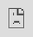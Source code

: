 ```yaml
---
tags:
  - acim
  - UI
  - cut
  - circular-blade
  - fab
---
```


Here's the step-by-step guide on how to use augmented-carpentry with any circular saw to realize basic joints (cross-lap, half-lap, and butt joints).


<div class="video-wrapper"><iframe src="https://player.vimeo.com/video/1068168766?h=51370fb4a5&amp;badge=0&amp;autopause=0&amp;title=0&amp;player_id=0&amp;app_id=58479" frameborder="0" allow="autoplay; fullscreen; picture-in-picture; clipboard-write; encrypted-media" style="position:absolute;top:0;left:0;width:100%;height:100%;"></iframe></div><script src="https://player.vimeo.com/api/player.js"></script>

<br>


# Step-by-step

<!-- Intro to UI and feedback components (pos, rot, depth) -->
<div class="sevinch-display-tutorial" markdown>
<figure markdown>
![Image title](../assets/images/woodworking/cut_circular_uigen.png)
</figure>
<div class="description" markdown>
This is the overview of the feedback and widget system to assist you during the cut.

**a** - Feedback for balde position (in cm). The goal is to diminish the line length corresponding to the position error, to zero (green).

**b** - Feedback for blade rotation (in degrees). The goal is to diminish the line length corresponding to the angle error, to zero (green).

**c** - Feedback for balde depth (in mm). The goal is to to get to a value close to zero (green). In `00|00`, the first tow digit represent the distance of the projected blade to the bottom face of the cut, and the last two digits represent the closest distance from the blade to the bottom face of the cut (two purple-magenta points).

**d** - Unselected face.

**e** - The current label name of the cut.

**f** - Auto-selected face to be cut. Face is auto-selected based on the blade position and orientation.

**g** - Projection of the blade thickness on the face to be cut.
</div>
</div>

<!-- Depth: adjust blade -->
<div class="sevinch-display-tutorial" markdown>
<figure markdown>
<div class="video-container">
    <iframe 
        src="https://player.vimeo.com/video/1067794618?h=ce5466e413&amp;background=1&amp;autopause=0&amp;loop=1&amp;autoplay=1&amp;muted=1&amp;controls=0&amp;title=0&amp;byline=0&amp;portrait=0" 
        frameborder="0" 
        allow="autoplay; fullscreen; picture-in-picture" 
        allowfullscreen>
    </iframe>
    <img 
        src="{{ config.site_url }}/assets/images/woodworking/frame-overlay.png"
        class="frame-overlay"
    />
    <img 
        src="{{ config.site_url }}/assets/images/woodworking/overlay_symbol_updow.png"
        class="symbol-overlay"
    />
</div>
</figure>
<div class="description" markdown>
Adjust first the height of the blade (**c**) until the indicator becomes green.
</div>
</div>

<!-- Position: placing blade -->
<div class="sevinch-display-tutorial" markdown>
<figure markdown>
<div class="video-container">
    <iframe 
        src="https://player.vimeo.com/video/1067814264?h=98b3b28664&amp;background=1&amp;autopause=0&amp;loop=1&amp;autoplay=1&amp;muted=1&amp;controls=0&amp;title=0&amp;byline=0&amp;portrait=0" 
        frameborder="0" 
        allow="autoplay; fullscreen; picture-in-picture" 
        allowfullscreen>
    </iframe>
    <img 
        src="{{ config.site_url }}/assets/images/woodworking/frame-overlay.png"
        class="frame-overlay"
    />
    <img 
        src="{{ config.site_url }}/assets/images/woodworking/overlay_symbol_leftright.png"
        class="symbol-overlay"
    />
</div>
</figure>
<div class="description" markdown>
Adjust now the position (**a**) until the indicator becomes green.
</div>
</div>


<!-- Rotation: rotate blade -->
<div class="sevinch-display-tutorial" markdown>
<figure markdown>
<div class="video-container">
    <iframe 
        src="https://player.vimeo.com/video/1068047212?h=d8411fd54a&amp;background=1&amp;autopause=0&amp;loop=1&amp;autoplay=1&amp;muted=1&amp;controls=0&amp;title=0&amp;byline=0&amp;portrait=0" 
        frameborder="0" 
        allow="autoplay; fullscreen; picture-in-picture" 
        allowfullscreen>
    </iframe>
    <img 
        src="{{ config.site_url }}/assets/images/woodworking/frame-overlay.png"
        class="frame-overlay"
    />
    <img 
        src="{{ config.site_url }}/assets/images/woodworking/overlay_symbol_rotate.png"
        class="symbol-overlay"
    />
</div>
</figure>
<div class="description" markdown>
Adjust now the rotation (**b**) until the indicator becomes green.
</div>
</div>


<!-- Guide the cut towards the end -->
<div class="sevinch-display-tutorial" markdown>
<figure markdown>
<div class="video-container">
    <iframe 
        src="https://player.vimeo.com/video/1068057601?h=7c21104e9a&amp;player_id=0&amp;app_id=58479&amp;byline=0&amp;portrait=0" 
        frameborder="0" 
        allow="autoplay; fullscreen; picture-in-picture" 
        allowfullscreen>
    </iframe>
    <img 
        src="{{ config.site_url }}/assets/images/woodworking/frame-overlay.png"
        class="frame-overlay"
    />
</div>
</figure>
<div class="description" markdown>
Now you can start cutting. During the cut make sure to keep the position and rotation values green, and push through the end of the cut.
</div>
</div>


<!-- Quick inspection to see the overlap -->
<div class="sevinch-display-tutorial" markdown>
<figure markdown>
<div class="video-container">
    <iframe 
        src="https://player.vimeo.com/video/1068064840?h=83023d1fce&amp;loop=1&amp;autoplay=1&amp;muted=1&amp;controls=0&amp;title=0&amp;byline=0&amp;portrait=0" 
        frameborder="0" 
        allow="autoplay; fullscreen; picture-in-picture" 
        allowfullscreen>
    </iframe>
    <img 
        src="{{ config.site_url }}/assets/images/woodworking/frame-overlay.png"
        class="frame-overlay"
    />
</div>
</figure>
<div class="description" markdown>
Now you can start cutting. During the cut make sure to keep the position and rotation values green, and push through the end of the cut.
</div>
</div>


<!-- Do the second cut and fill the cuts in the middle -->
<div class="sevinch-display-tutorial" markdown>
<figure markdown>
<div class="video-container">
    <iframe 
        src="https://player.vimeo.com/video/1068068123?h=3628e00d4f&amp;player_id=0&amp;app_id=58479&amp;byline=0&amp;portrait=0" 
        frameborder="0" 
        allow="autoplay; fullscreen; picture-in-picture" 
        allowfullscreen>
    </iframe>
    <img 
        src="https://github.com/ibois-epfl/augmented-carpentry/blob/main/docs/assets/images/frame-overlay.png?raw=true"
        class="frame-overlay"
    />
</div>
</figure>
<div class="description" markdown>
Now you can do the other side of the cut. Make sure to keep the position and rotation values green, and push through the end of the cut as the first one. Now you can do multiple cuts in between the two ends without augmented feedback.
</div>
</div>


<!-- Set as done the current cut -->
<div class="sevinch-display-tutorial" markdown>
<figure markdown>
![Image title](../assets/images/woodworking/cut_circular_done.png)
</figure>
<div class="description" markdown>
Once you are done hit the button **Done** to set the cut as done (*).
</div>
</div>


<!-- Clean and inspect the full cut -->
<div class="sevinch-display-tutorial" markdown>
<figure markdown>
<div class="video-container">
    <iframe 
        src="https://player.vimeo.com/video/1068101421?h=b6c3fb9e63&amp;loop=1&amp;autoplay=1&amp;muted=1&amp;controls=0&amp;title=0&amp;byline=0&amp;portrait=0" 
        frameborder="0" 
        allow="autoplay; fullscreen; picture-in-picture" 
        allowfullscreen>
    </iframe>
    <img 
        src="{{ config.site_url }}/assets/images/woodworking/frame-overlay.png"
        class="frame-overlay"
    />
</div>
</figure>
<div class="description" markdown>
Once you cleaned out the joint, you can inspect the full cut with the augmented overlay.
</div>
</div>




<!-- TODO: hint: example of single end cut -->
!!! cut-joint "End half-lap joints"
    <div class="sevinch-display-tutorial" markdown>
    <figure markdown>
    ![Image title](../assets/images/woodworking/cut_endlapjoint.png)
    </figure>
    <div class="admonition-seveinch-desc" markdown>
    For end half-lap joints, the feedback elements are the same as for cross-lap joints. The difference is that the blade will be guided to the end of the cut, and the cut will be done only on one side of the timber.

    **a** - position feedback (see above)

    **b** - rotation feedback (see above)

    **c** - `00|00` (as above). For this specific cut, follow the last two digits representing the closest distance from the blade to the bottom face of the cut (two purple-magenta points).

    **d** - intersection of the blade with the timber element.

    **e** - blade thickness projection to the closest and bottom face of the half-lap joint.
    </div>
    </div>

    <div class="sevinch-display-tutorial" markdown>
    <figure markdown>
    <div class="video-container">
        <iframe 
            src="https://player.vimeo.com/video/1068143813?h=5805d231d5&amp;player_id=0&amp;app_id=58479&amp;byline=0&amp;portrait=0" 
            frameborder="0" 
            allow="autoplay; fullscreen; picture-in-picture" 
            allowfullscreen>
        </iframe>
        <img 
            src="https://github.com/ibois-epfl/augmented-carpentry/blob/main/docs/assets/images/frame-overlay.png?raw=true"
            class="frame-overlay"
        />
    </div>
    </figure>
    <div class="admonition-seveinch-desc" markdown>
    The system guides you to the end of the cut. Make sure to keep the position and rotation values green, and stop when the depth value touches 0 (the blade is now touching the opposite face).
    </div>
    </div>

!!! danger "Double inclined cuts"
    <div class="sevinch-display-tutorial" markdown>
    <figure markdown>
    <div class="video-container">
        <iframe 
            src="https://player.vimeo.com/video/1068115543?h=4945e573d7&amp;player_id=0&amp;app_id=58479&amp;byline=0&amp;portrait=0" 
            frameborder="0" 
            allow="autoplay; fullscreen; picture-in-picture" 
            allowfullscreen>
        </iframe>
        <img 
            src="https://github.com/ibois-epfl/augmented-carpentry/blob/main/docs/assets/images/frame-overlay.png?raw=true"
            class="frame-overlay"
        />
    </div>
    </figure>
    <div class="admonition-seveinch-desc" markdown>
    For double inclined cuts, the rotation feedback will not guide all degrees of freedom. The two degrees of freedom for the rotation will be merged into the same feedback. React intuitivly to the feedback and adjust the rotation until the indicator becomes green.
    </div>
    </div>
    <br>